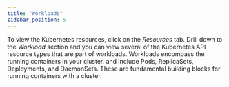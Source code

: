 ```yaml
---
title: "Workloads"
sidebar_position: 5
---
```


To view the Kubernetes resources, click on the <i>Resources</i> tab. Drill down to the <i>Workload</i> section and you can view several of the Kubernetes API resource types that are part of workloads. Workloads encompass the running containers in your cluster, and include Pods, ReplicaSets, Deployments, and DaemonSets. These are fundamental building blocks for running containers with a cluster.

